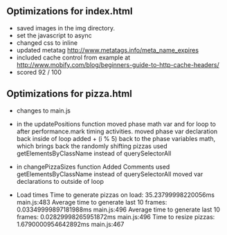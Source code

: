 Optimizations for index.html
------------------------------------------------------------------------
 - saved images in the img directory.
 - set the javascript to async
 - changed css to inline
 - updated metatag http://www.metatags.info/meta_name_expires
 - included cache control from example at http://www.mobify.com/blog/beginners-guide-to-http-cache-headers/
 - scored 92 / 100



 Optimizations for pizza.html
------------------------------------------------------------------------
- changes to main.js

- in the updatePositions function
	moved phase math var and for loop to after performance.mark timing activities.
	moved phase var declaration back inside of loop
	added + (i % 5) back to the phase variables math, which brings back the randomly shifting pizzas
	used getElementsByClassName instead of querySelectorAll

- in changePizzaSizes function
	Added Comments
	used getElementsByClassName instead of querySelectorAll
	moved var declarations to outside of loop

 - Load times
 	Time to generate pizzas on load: 35.23799998220056ms main.js:483 
	Average time to generate last 10 frames: 0.03349999897181988ms main.js:496 
	Average time to generate last 10 frames: 0.02829998265951872ms main.js:496
	Time to resize pizzas: 1.6790000954642892ms main.js:467	
